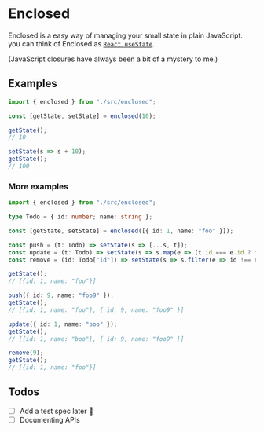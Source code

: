 # Enclosed

Enclosed is a easy way of managing your small state in plain JavaScript.
you can think of Enclosed as [`React.useState`](https://reactjs.org/docs/hooks-reference.html#usestate).

(JavaScript closures have always been a bit of a mystery to me.)

## Examples

```js
import { enclosed } from "./src/enclosed";

const [getState, setState] = enclosed(10);

getState();
// 10

setState(s => s + 10);
getState();
// 100
```

### More examples

```ts
import { enclosed } from "./src/enclosed";

type Todo = { id: number; name: string };

const [getState, setState] = enclosed([{ id: 1, name: "foo" }]);

const push = (t: Todo) => setState(s => [...s, t]);
const update = (t: Todo) => setState(s => s.map(e => (t.id === e.id ? t : e)));
const remove = (id: Todo["id"]) => setState(s => s.filter(e => id !== e.id));

getState();
// [{id: 1, name: "foo"}]

push({ id: 9, name: "foo9" });
getState();
// [{id: 1, name: "foo"}, { id: 9, name: "foo9" }]

update({ id: 1, name: "boo" });
getState();
// [{id: 1, name: "boo"}, { id: 9, name: "foo9" }]

remove(9);
getState();
// [{id: 1, name: "foo"}]
```

## Todos

- [ ] Add a test spec later :pray:
- [ ] Documenting APIs
